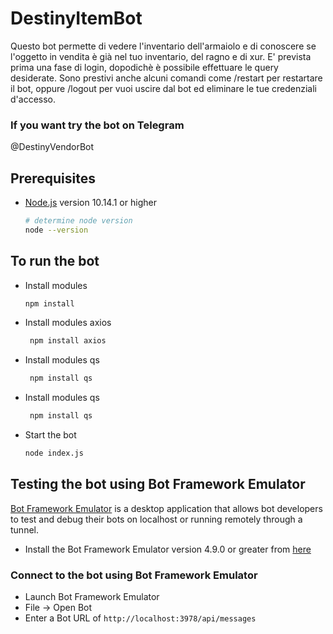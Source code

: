 # DestinyItemBot
Questo bot permette di vedere l'inventario dell'armaiolo e di conoscere se l'oggetto in vendita è già nel tuo inventario, del ragno e di xur. 
E' prevista prima una fase di login, dopodichè è possibile effettuare le query desiderate. 
Sono prestivi anche alcuni comandi come /restart per restartare il bot, oppure /logout per vuoi uscire dal bot ed eliminare le tue credenziali d'accesso.

### If you want try the bot on Telegram
@DestinyVendorBot

## Prerequisites

- [Node.js](https://nodejs.org) version 10.14.1 or higher

    ```bash
    # determine node version
    node --version
    ```

## To run the bot

- Install modules

    ```bash
    npm install
    ```
- Install modules axios

   ```bash
    npm install axios
    ```
   
- Install modules qs
   ```bash
    npm install qs
    ```
    
- Install modules qs
   ```bash
    npm install qs
    ```
    

- Start the bot

    ```bash
    node index.js
    ```

## Testing the bot using Bot Framework Emulator

[Bot Framework Emulator](https://github.com/microsoft/botframework-emulator) is a desktop application that allows bot developers to test and debug their bots on localhost or running remotely through a tunnel.

- Install the Bot Framework Emulator version 4.9.0 or greater from [here](https://github.com/Microsoft/BotFramework-Emulator/releases)

### Connect to the bot using Bot Framework Emulator

- Launch Bot Framework Emulator
- File -> Open Bot
- Enter a Bot URL of `http://localhost:3978/api/messages`
